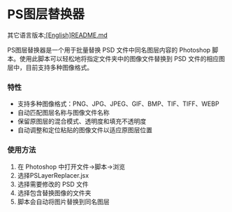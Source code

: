 # PS图层替换器
其它语言版本[:[English]README.md](https://github.com/Rinorsi/PS-Layer-Replacer/blob/main/Readme/README_EN.md)

PS图层替换器是一个用于批量替换 PSD 文件中同名图层内容的 Photoshop 脚本。使用此脚本可以轻松地将指定文件夹中的图像文件替换到 PSD 文件的相应图层中，目前支持多种图像格式。

### 特性

* 支持多种图像格式：PNG、JPG、JPEG、GIF、BMP、TIF、TIFF、WEBP
* 自动匹配图层名称与图像文件名称
* 保留原图层的混合模式、透明度和填充不透明度
* 自动调整和定位粘贴的图像文件以适应原图层位置

### 使用方法

1. 在 Photoshop 中打开文件→脚本→浏览
2. 选择PSLayerReplacer.jsx
3. 选择需要修改的 PSD 文件
4. 选择包含替换图像的文件夹
5. 脚本会自动将图片替换到同名图层

